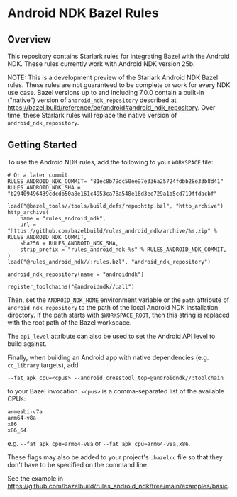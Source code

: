 # Android NDK Bazel Rules

## Overview

This repository contains Starlark rules for integrating Bazel with the
Android NDK. These rules currently work with Android NDK version 25b.

NOTE: This is a development preview of the Starlark Android NDK Bazel
rules. These rules are not guaranteed to be complete or work for every
NDK use case. Bazel versions up to and including 7.0.0 contain a
built-in ("native") version of `android_ndk_repository` described at
https://bazel.build/reference/be/android#android_ndk_repository. Over
time, these Starlark rules will replace the native version of
`android_ndk_repository`.

## Getting Started

To use the Android NDK rules, add the following to your `WORKSPACE` file:

    # Or a later commit
    RULES_ANDROID_NDK_COMMIT= "81ec8b79dc50ee97e336a25724fdbb28e33b8d41"
    RULES_ANDROID_NDK_SHA = "b29409496439cdcdb50a8e161c4953ca78a548e16d3ee729a1b5cd719ffdacbf"

    load("@bazel_tools//tools/build_defs/repo:http.bzl", "http_archive")
    http_archive(
        name = "rules_android_ndk",
        url = "https://github.com/bazelbuild/rules_android_ndk/archive/%s.zip" % RULES_ANDROID_NDK_COMMIT,
        sha256 = RULES_ANDROID_NDK_SHA,
        strip_prefix = "rules_android_ndk-%s" % RULES_ANDROID_NDK_COMMIT,
    )
    load("@rules_android_ndk//:rules.bzl", "android_ndk_repository")

    android_ndk_repository(name = "androidndk")

    register_toolchains("@androidndk//:all")

Then, set the `ANDROID_NDK_HOME` environment variable or the `path` attribute of
`android_ndk_repository` to the path of the local Android NDK installation
directory. If the path starts with `$WORKSPACE_ROOT`, then this string is
replaced with the root path of the Bazel workspace.

The `api_level` attribute can also be used to set the Android API level to build
against.

Finally, when building an Android app with native dependencies (e.g.
`cc_library` targets), add

    --fat_apk_cpu=<cpus> --android_crosstool_top=@androidndk//:toolchain

to your Bazel invocation. `<cpus>` is a comma-separated list of the available
CPUs:

    armeabi-v7a
    arm64-v8a
    x86
    x86_64

e.g. `--fat_apk_cpu=arm64-v8a` or `--fat_apk_cpu=arm64-v8a,x86`.

These flags may also be added to your project's `.bazelrc` file so that they
don't have to be specified on the command line.

See the example in https://github.com/bazelbuild/rules_android_ndk/tree/main/examples/basic.
